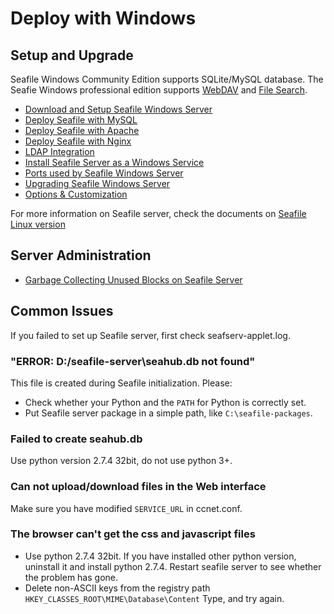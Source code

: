 # Deploy with Windows

## Setup and Upgrade

Seafile Windows Community Edition supports SQLite/MySQL database. The Seafie Windows professional edition supports [WebDAV](../deploy_win_pro/seafile_webdav_server.md) and [File Search](../deploy_pro/details_about_file_search.md).

- [Download and Setup Seafile Windows Server](download_and_setup_seafile_windows_server.md)
- [Deploy Seafile with MySQL](deploy_with_mysql.md)
- [Deploy Seafile with Apache](deploy_with_apache.md)
- [Deploy Seafile with Nginx](deploy_with_nginx.md)
- [LDAP Integration](../deploy/using_ldap.md)
- [Install Seafile Server as a Windows Service](install_seafile_server_as_a_windows_service.md)
- [Ports used by Seafile Windows Server](ports_used_by_seafile_windows_server.md)
- [Upgrading Seafile Windows Server](upgrading_seafile_windows_server.md)
- [Options & Customization](../config/README.md)

For more information on Seafile server, check the documents on [Seafile Linux version](../deploy/README.md)

## Server Administration

- [Garbage Collecting Unused Blocks on Seafile Server](../maintain/seafile_gc.md)

## Common Issues

If you failed to set up Seafile server, first check seafserv-applet.log.
### "ERROR: D:/seafile-server\seahub.db not found"

This file is created during Seafile initialization. Please:

- Check whether your Python and the ``PATH`` for Python is correctly set.
- Put Seafile server package in a simple path, like ``C:\seafile-packages``.

### Failed to create seahub.db

Use python version 2.7.4 32bit, do not use python 3+.
### Can not upload/download files in the Web interface

Make sure you have modified ``SERVICE_URL`` in ccnet.conf.

### The browser can't get the css and javascript files

- Use python 2.7.4 32bit. If you have installed other python version, uninstall it and install python 2.7.4. Restart seafile server to see whether the problem has gone.
- Delete non-ASCII keys from the registry path ``HKEY_CLASSES_ROOT\MIME\Database\Content`` Type, and try again.



